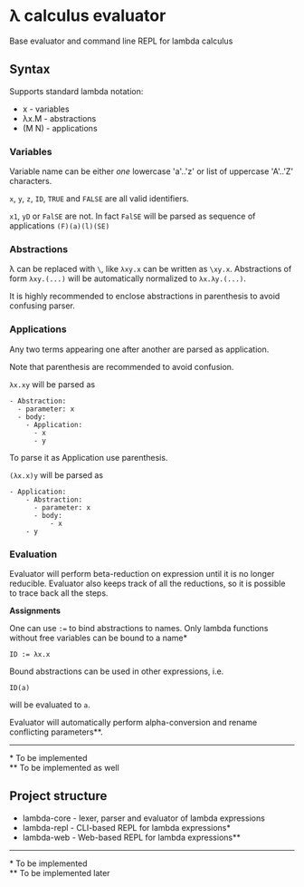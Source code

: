 λ calculus evaluator
===

Base evaluator and command line REPL for lambda calculus

## Syntax

Supports standard lambda notation:

- x - variables
- λx.M - abstractions
- (M N) - applications

### Variables

Variable name can be either *one* lowercase 'a'..'z' or list of uppercase 'A'..'Z' characters.

`x`, `y`, `z`, `ID`, `TRUE` and `FALSE` are all valid identifiers.

`x1`, `yD` or `FalSE` are not. In fact `FalSE` will be parsed as sequence of applications `(F)(a)(l)(SE)` 

### Abstractions

λ can be replaced with `\`, like `λxy.x` can be written as `\xy.x`. Abstractions of form `λxy.(...)` will be automatically
normalized to `λx.λy.(...)`.

It is highly recommended to enclose abstractions in parenthesis to avoid confusing parser.

### Applications

Any two terms appearing one after another are parsed as application.

Note that parenthesis are recommended to avoid confusion.

`λx.xy` will be parsed as 

    - Abstraction:
      - parameter: x
      - body:
        - Application:
          - x
          - y

To parse it as Application use parenthesis.

`(λx.x)y` will be parsed as

    - Application:        
        - Abstraction:
          - parameter: x
          - body:
              - x
        - y
        
        
### Evaluation

Evaluator will perform beta-reduction on expression until it is no longer reducible. Evaluator also keeps track of all the reductions, so it is possible to trace back all the steps.

**Assignments**

One can use `:=` to bind abstractions to names. Only lambda functions without free variables can be bound to a name*

    ID := λx.x

Bound abstractions can be used in other expressions, i.e.

    ID(a)
    
will be evaluated to `a`.


Evaluator will automatically perform alpha-conversion and rename conflicting parameters**.
    
---
    
\* To be implemented\
\** To be implemented as well


## Project structure

* lambda-core - lexer, parser and evaluator of lambda expressions
* lambda-repl - CLI-based REPL for lambda expressions*
* lambda-web  - Web-based REPL for lambda expressions**

---
\* To be implemented\
\** To be implemented later
